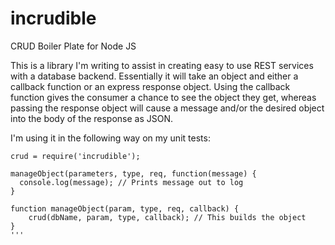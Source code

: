 incrudible
==========

CRUD Boiler Plate for Node JS

This is a library I'm writing to assist in creating easy to use REST services with a 
database backend. Essentially it will take an object and either a callback function
or an express response object. Using the callback function gives the consumer a 
chance to see the object they get, whereas passing the response object will cause
a message and/or the desired object into the body of the response as JSON.

I'm using it in the following way on my unit tests:

```node
crud = require('incrudible');

manageObject(parameters, type, req, function(message) {
  console.log(message); // Prints message out to log
}

function manageObject(param, type, req, callback) {
    crud(dbName, param, type, callback); // This builds the object
}
'''
